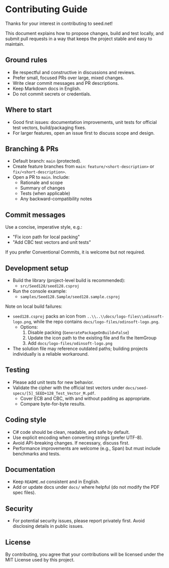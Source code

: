 # Contributing Guide

Thanks for your interest in contributing to seed.net!

This document explains how to propose changes, build and test locally, and submit pull requests in a way that keeps the project stable and easy to maintain.

## Ground rules

- Be respectful and constructive in discussions and reviews.
- Prefer small, focused PRs over large, mixed changes.
- Write clear commit messages and PR descriptions.
- Keep Markdown docs in English.
- Do not commit secrets or credentials.

## Where to start

- Good first issues: documentation improvements, unit tests for official test vectors, build/packaging fixes.
- For larger features, open an issue first to discuss scope and design.

## Branching & PRs

- Default branch: `main` (protected).
- Create feature branches from `main`: `feature/<short-description>` or `fix/<short-description>`.
- Open a PR to `main`. Include:
  - Rationale and scope
  - Summary of changes
  - Tests (when applicable)
  - Any backward-compatibility notes

## Commit messages

Use a concise, imperative style, e.g.:
- "Fix icon path for local packing"
- "Add CBC test vectors and unit tests"

If you prefer Conventional Commits, it is welcome but not required.

## Development setup

- Build the library (project-level build is recommended):
  - `src/Seed128/seed128.csproj`
- Run the console example:
  - `samples/Seed128.Sample/seed128.sample.csproj`

Note on local build failures:
- `seed128.csproj` packs an icon from `..\\..\\docs/logo-files\\odinsoft-logo.png`, while the repo contains `docs/logo-files/odinsoft-logo.png`.
  - Options:
    1) Disable packing (`GeneratePackageOnBuild=False`)
    2) Update the icon path to the existing file and fix the ItemGroup
    3) Add `docs/logo-files/odinsoft-logo.png`
- The solution file may reference outdated paths; building projects individually is a reliable workaround.

## Testing

- Please add unit tests for new behavior.
- Validate the cipher with the official test vectors under `docs/seed-specs/[5]_SEED+128_Test_Vector_M.pdf`.
  - Cover ECB and CBC, with and without padding as appropriate.
  - Compare byte-for-byte results.

## Coding style

- C# code should be clean, readable, and safe by default.
- Use explicit encoding when converting strings (prefer UTF-8).
- Avoid API-breaking changes. If necessary, discuss first.
- Performance improvements are welcome (e.g., Span<T>) but must include benchmarks and tests.

## Documentation

- Keep `README.md` consistent and in English.
- Add or update docs under `docs/` where helpful (do not modify the PDF spec files).

## Security

- For potential security issues, please report privately first. Avoid disclosing details in public issues.

## License

By contributing, you agree that your contributions will be licensed under the MIT License used by this project.
